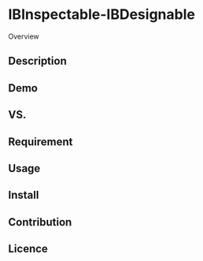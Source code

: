 # IBInspectable-IBDesignable

Overview

## Description

## Demo

## VS. 

## Requirement

## Usage

## Install

## Contribution

## Licence
